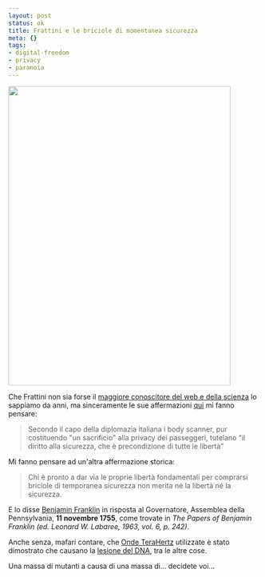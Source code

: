 ```yaml
--- 
layout: post
status: ok
title: Frattini e le briciole di momentanea sicurezza
meta: {}
tags: 
- digital-freedom
- privacy
- paranoia
---
```

<a href="http://fast.mgpf.it//2010/01/445px-Franklin-Benjamin-LOC.jpg"><img src="http://fast.mgpf.it//2010/01/445px-Franklin-Benjamin-LOC.jpg" alt="" title="445px-Franklin-Benjamin-LOC" width="445" height="599" class="aligncenter size-full wp-image-1761" /></a>  
  
Che Frattini non sia forse il [maggiore conoscitore del web e della scienza][1] lo sappiamo da anni, ma sinceramente le sue affermazioni [qui][2] mi fanno pensare:  
> Secondo il capo della diplomazia italiana i body scanner, pur costituendo "un sacrificio" alla privacy dei passeggeri, tutelano "il diritto alla sicurezza, che è precondizione di tutte le libertà"  
  
Mi fanno pensare ad un'altra affermazione storica:  
  
> Chi è pronto a dar via le proprie libertà fondamentali per comprarsi briciole di temporanea sicurezza non merita né la libertà né la sicurezza.  
  
E lo disse [Benjamin Franklin][3] in risposta al Governatore, Assemblea della Pennsylvania, **11 novembre 1755**, come trovate in *The Papers of Benjamin Franklin (ed. Leonard W. Labaree, 1963, vol. 6, p. 242)*.  
  
Anche senza, mafari contare, che [Onde TeraHertz][4] utilizzate è stato dimostrato che causano la [lesione del DNA][4], tra le altre cose.  
  
Una massa di mutanti a causa di una massa di... decidete voi...  
  
[1]: http://www.lastknight.com/2007/09/12/heli-fiorer-il-nazista-di-internet/  
[2]: http://www.ansa.it/web/notizie/rubriche/associata/2010/01/05/visualizza_new.html_1651607364.html
[3]: http://it.wikiquote.org/wiki/Benjamin_Franklin
[4]: http://www.technologyreview.com/blog/arxiv/24331/ 
